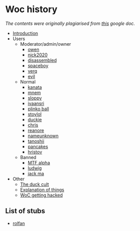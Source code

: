 # Woc history

*The contents were originally plagiarised from [this](https://docs.google.com/document/d/1tl46reu2qjMYFvGOAILWCUb3HDOgEtGEUzeMOzO0Y40/) google doc.*

- [Introduction](introduction.md)
- Users
  - Moderator/admin/owner
    - [owen](entries/users/o-r/owen.md)
    - [nick2020](entries/users/f-n/nick.md)
    - [disassembled](entries/users/a-e/disassembled.md)
    - [spaceboy](entries/users/s-z/spaceboy.md)
    - [verq](entries/users/s-z/verq.md)
    - [evil](entries/users/a-e/evil.md)
  - Normal
    - [kanata](entries/users/f-n/kanata.md)
    - [mnem](entries/users/f-n/mnem.md)
    - [sloppy](entries/users/s-z/sloppy.md)
    - [ivaansri](entries/users/f-n/ivaansri.md)
    - [plinko ball](entries/users/o-r/plinkoball.md)
    - [stoylol](entries/users/s-z/stoylol.md)
    - [duckie](entries/users/a-e/duckie.md)
    - [chris](entries/users/a-e/chris.md)
    - [reanore](entries/users/o-r/reanore.md)
    - [nameunknown](entries/users/f-n/nameunknown.md)
    - [tanoshii](entries/users/s-z/tanoshii.md)
    - [pancakes](entries/users/o-r/pancakes.md)
    - [hristov](entries/users/f-n/hristov.md)
  - Banned
    - [MTF alpha](entries/users/f-n/mtf.md)
    - [ludwig](entries/users/f-n/ludwig.md)
    - [jack ma](entries/users/f-n/jackma.md)
- Other
  - [The duck cult](entries/other/duck-cult.md)
  - [Explanation of things](entries/other/explanation.md)
  - [WoC getting hacked](entries/other/hack.md)
  
## List of stubs

- [rolfan](entries/users/o-r/rolfan.md)
